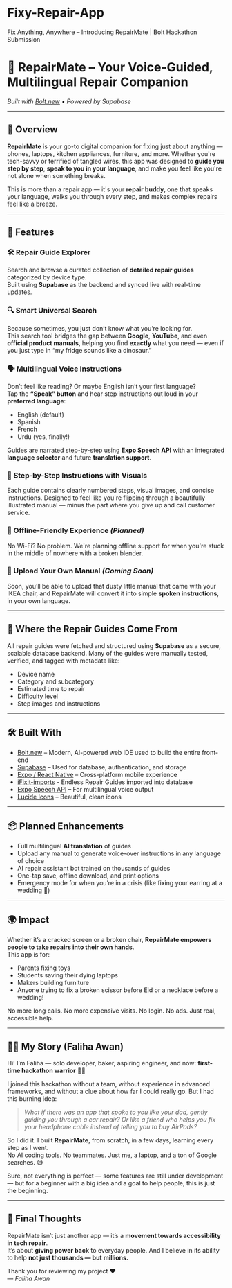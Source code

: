 # Fixy-Repair-App
Fix Anything, Anywhere – Introducing RepairMate | Bolt Hackathon Submission

# 🔧 RepairMate – Your Voice-Guided, Multilingual Repair Companion  
_Built with [Bolt.new](https://bolt.new) • Powered by Supabase_

---

## 🌟 Overview

**RepairMate** is your go-to digital companion for fixing just about anything — phones, laptops, kitchen appliances, furniture, and more. Whether you're tech-savvy or terrified of tangled wires, this app was designed to **guide you step by step**, **speak to you in your language**, and make you feel like you're not alone when something breaks.

This is more than a repair app — it's your **repair buddy**, one that speaks your language, walks you through every step, and makes complex repairs feel like a breeze.

---

## 🚀 Features

### 🛠️ Repair Guide Explorer  
Search and browse a curated collection of **detailed repair guides** categorized by device type.  
Built using **Supabase** as the backend and synced live with real-time updates.

### 🔍 Smart Universal Search  
Because sometimes, you just don’t know what you’re looking for.  
This search tool bridges the gap between **Google**, **YouTube**, and even **official product manuals**, helping you find **exactly** what you need — even if you just type in “my fridge sounds like a dinosaur.”

### 🗣️ Multilingual Voice Instructions  
Don’t feel like reading? Or maybe English isn’t your first language?  
Tap the **“Speak” button** and hear step instructions out loud in your **preferred language**:  
- English (default)  
- Spanish  
- French  
- Urdu (yes, finally!)  

Guides are narrated step-by-step using **Expo Speech API** with an integrated **language selector** and future **translation support**.

### 📸 Step-by-Step Instructions with Visuals  
Each guide contains clearly numbered steps, visual images, and concise instructions. Designed to feel like you're flipping through a beautifully illustrated manual — minus the part where you give up and call customer service.

### 🔄 Offline-Friendly Experience *(Planned)*  
No Wi-Fi? No problem. We're planning offline support for when you're stuck in the middle of nowhere with a broken blender.

### 📄 Upload Your Own Manual *(Coming Soon)*  
Soon, you’ll be able to upload that dusty little manual that came with your IKEA chair, and RepairMate will convert it into simple **spoken instructions**, in your own language.

---

## 🧠 Where the Repair Guides Come From

All repair guides were fetched and structured using **Supabase** as a secure, scalable database backend. Many of the guides were manually tested, verified, and tagged with metadata like:  
- Device name  
- Category and subcategory  
- Estimated time to repair  
- Difficulty level  
- Step images and instructions

---

## 🛠️ Built With

- [Bolt.new](https://bolt.new) – Modern, AI-powered web IDE used to build the entire front-end  
- [Supabase](https://supabase.com) – Used for database, authentication, and storage  
- [Expo / React Native](https://expo.dev) – Cross-platform mobile experience
- [iFixit-imports](https://www.ifixit.com/) - Endless Repair Guides imported into database
- [Expo Speech API](https://docs.expo.dev/versions/latest/sdk/speech/) – For multilingual voice output  
- [Lucide Icons](https://lucide.dev) – Beautiful, clean icons  

---

## 📦 Planned Enhancements

- Full multilingual **AI translation** of guides  
- Upload any manual to generate voice-over instructions in any language of choice 
- AI repair assistant bot trained on thousands of guides  
- One-tap save, offline download, and print options  
- Emergency mode for when you’re in a crisis (like fixing your earring at a wedding 🫣)

---

## 🌍 Impact

Whether it’s a cracked screen or a broken chair, **RepairMate empowers people to take repairs into their own hands**.  
This app is for:
- Parents fixing toys  
- Students saving their dying laptops  
- Makers building furniture  
- Anyone trying to fix a broken scissor before Eid or a necklace before a wedding!

No more long calls. No more expensive visits. No login. No ads. Just real, accessible help.

---

## 👩‍💻 My Story (Faliha Awan)

Hi! I’m Faliha — solo developer, baker, aspiring engineer, and now: **first-time hackathon warrior** 👩‍🚀

I joined this hackathon without a team, without experience in advanced frameworks, and without a clue about how far I could really go. But I had this burning idea:  

> _What if there was an app that spoke to you like your dad, gently guiding you through a car repair? Or like a friend who helps you fix your headphone cable instead of telling you to buy AirPods?_  

So I did it. I built **RepairMate**, from scratch, in a few days, learning every step as I went.  
No AI coding tools. No teammates. Just me, a laptop, and a ton of Google searches. 😅

Sure, not everything is perfect — some features are still under development — but for a beginner with a big idea and a goal to help people, this is just the beginning.

---

## 🏁 Final Thoughts

RepairMate isn’t just another app — it’s a **movement towards accessibility in tech repair**.  
It’s about **giving power back** to everyday people. And I believe in its ability to help **not just thousands — but millions.**

Thank you for reviewing my project ❤️  
— _Faliha Awan_
